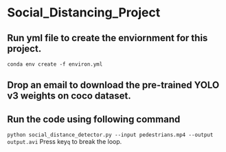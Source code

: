 # Social_Distancing_Project
## Run yml file to create the enviornment for this project.
```conda env create -f environ.yml```
## Drop an email to download the pre-trained YOLO v3 weights on coco dataset.
## Run the code using following command
```python social_distance_detector.py --input pedestrians.mp4 --output output.avi```
Press key```q``` to break the loop.
